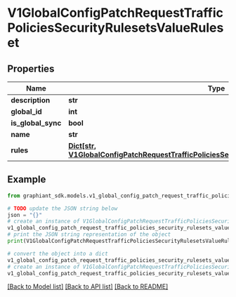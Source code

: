 # V1GlobalConfigPatchRequestTrafficPoliciesSecurityRulesetsValueRuleset


## Properties

Name | Type | Description | Notes
------------ | ------------- | ------------- | -------------
**description** | **str** |  | [optional] 
**global_id** | **int** |  | [optional] 
**is_global_sync** | **bool** |  | [optional] 
**name** | **str** |  | [optional] 
**rules** | [**Dict[str, V1GlobalConfigPatchRequestTrafficPoliciesSecurityRulesetsValueRulesetRulesValue]**](V1GlobalConfigPatchRequestTrafficPoliciesSecurityRulesetsValueRulesetRulesValue.md) |  | [optional] 

## Example

```python
from graphiant_sdk.models.v1_global_config_patch_request_traffic_policies_security_rulesets_value_ruleset import V1GlobalConfigPatchRequestTrafficPoliciesSecurityRulesetsValueRuleset

# TODO update the JSON string below
json = "{}"
# create an instance of V1GlobalConfigPatchRequestTrafficPoliciesSecurityRulesetsValueRuleset from a JSON string
v1_global_config_patch_request_traffic_policies_security_rulesets_value_ruleset_instance = V1GlobalConfigPatchRequestTrafficPoliciesSecurityRulesetsValueRuleset.from_json(json)
# print the JSON string representation of the object
print(V1GlobalConfigPatchRequestTrafficPoliciesSecurityRulesetsValueRuleset.to_json())

# convert the object into a dict
v1_global_config_patch_request_traffic_policies_security_rulesets_value_ruleset_dict = v1_global_config_patch_request_traffic_policies_security_rulesets_value_ruleset_instance.to_dict()
# create an instance of V1GlobalConfigPatchRequestTrafficPoliciesSecurityRulesetsValueRuleset from a dict
v1_global_config_patch_request_traffic_policies_security_rulesets_value_ruleset_from_dict = V1GlobalConfigPatchRequestTrafficPoliciesSecurityRulesetsValueRuleset.from_dict(v1_global_config_patch_request_traffic_policies_security_rulesets_value_ruleset_dict)
```
[[Back to Model list]](../README.md#documentation-for-models) [[Back to API list]](../README.md#documentation-for-api-endpoints) [[Back to README]](../README.md)


